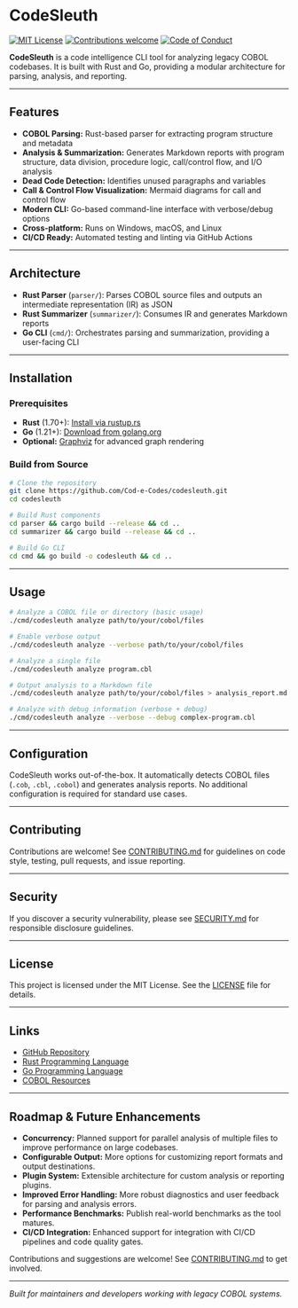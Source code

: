 # CodeSleuth

[![MIT License](https://img.shields.io/badge/license-MIT-blue.svg)](LICENSE)
[![Contributions welcome](https://img.shields.io/badge/contributions-welcome-brightgreen.svg)](CONTRIBUTING.md)
[![Code of Conduct](https://img.shields.io/badge/code%20of%20conduct-Contributor%20Covenant-blueviolet.svg)](CODE_OF_CONDUCT.md)

**CodeSleuth** is a code intelligence CLI tool for analyzing legacy COBOL codebases. It is built with Rust and Go, providing a modular architecture for parsing, analysis, and reporting.

---

## Features

- **COBOL Parsing:** Rust-based parser for extracting program structure and metadata
- **Analysis & Summarization:** Generates Markdown reports with program structure, data division, procedure logic, call/control flow, and I/O analysis
- **Dead Code Detection:** Identifies unused paragraphs and variables
- **Call & Control Flow Visualization:** Mermaid diagrams for call and control flow
- **Modern CLI:** Go-based command-line interface with verbose/debug options
- **Cross-platform:** Runs on Windows, macOS, and Linux
- **CI/CD Ready:** Automated testing and linting via GitHub Actions

---

## Architecture

- **Rust Parser** (`parser/`): Parses COBOL source files and outputs an intermediate representation (IR) as JSON
- **Rust Summarizer** (`summarizer/`): Consumes IR and generates Markdown reports
- **Go CLI** (`cmd/`): Orchestrates parsing and summarization, providing a user-facing CLI

---

## Installation

### Prerequisites

- **Rust** (1.70+): [Install via rustup.rs](https://rustup.rs/)
- **Go** (1.21+): [Download from golang.org](https://golang.org/dl/)
- **Optional:** [Graphviz](https://graphviz.gitlab.io/) for advanced graph rendering

### Build from Source

```bash
# Clone the repository
git clone https://github.com/Cod-e-Codes/codesleuth.git
cd codesleuth

# Build Rust components
cd parser && cargo build --release && cd ..
cd summarizer && cargo build --release && cd ..

# Build Go CLI
cd cmd && go build -o codesleuth && cd ..
```

---

## Usage

```bash
# Analyze a COBOL file or directory (basic usage)
./cmd/codesleuth analyze path/to/your/cobol/files

# Enable verbose output
./cmd/codesleuth analyze --verbose path/to/your/cobol/files

# Analyze a single file
./cmd/codesleuth analyze program.cbl

# Output analysis to a Markdown file
./cmd/codesleuth analyze path/to/your/cobol/files > analysis_report.md

# Analyze with debug information (verbose + debug)
./cmd/codesleuth analyze --verbose --debug complex-program.cbl
```

---

## Configuration

CodeSleuth works out-of-the-box. It automatically detects COBOL files (`.cob`, `.cbl`, `.cobol`) and generates analysis reports. No additional configuration is required for standard use cases.

---

## Contributing

Contributions are welcome! See [CONTRIBUTING.md](CONTRIBUTING.md) for guidelines on code style, testing, pull requests, and issue reporting.

---

## Security

If you discover a security vulnerability, please see [SECURITY.md](SECURITY.md) for responsible disclosure guidelines.

---

## License

This project is licensed under the MIT License. See the [LICENSE](LICENSE) file for details.

---

## Links

- [GitHub Repository](https://github.com/Cod-e-Codes/codesleuth)
- [Rust Programming Language](https://www.rust-lang.org/)
- [Go Programming Language](https://golang.org/)
- [COBOL Resources](https://www.microfocus.com/en-us/products/cobol/overview)

---

## Roadmap & Future Enhancements

- **Concurrency:** Planned support for parallel analysis of multiple files to improve performance on large codebases.
- **Configurable Output:** More options for customizing report formats and output destinations.
- **Plugin System:** Extensible architecture for custom analysis or reporting plugins.
- **Improved Error Handling:** More robust diagnostics and user feedback for parsing and analysis errors.
- **Performance Benchmarks:** Publish real-world benchmarks as the tool matures.
- **CI/CD Integration:** Enhanced support for integration with CI/CD pipelines and code quality gates.

Contributions and suggestions are welcome! See [CONTRIBUTING.md](CONTRIBUTING.md) to get involved.

---

*Built for maintainers and developers working with legacy COBOL systems.* 